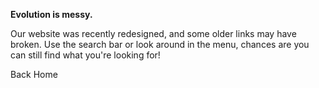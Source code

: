 **Evolution is messy.**

Our website was recently redesigned, and some older links may have broken. Use the search bar or look around in the menu, chances are you can still find what you're looking for!

Back Home